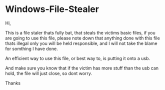 # Windows-File-Stealer
Hi,

This is a file staler thats fully bat, that steals the victims basic files, if you are going to use this file, please note down that anything done with this file thats illegal only you will be held responsible, and I will not take the blame for somthing I have done.

An efficient way to use this file, or best way to, is putting it onto a usb.

And make sure you know that if the victim has more stuff than the usb can hold, the file will just close, so dont worry.

Thanks
